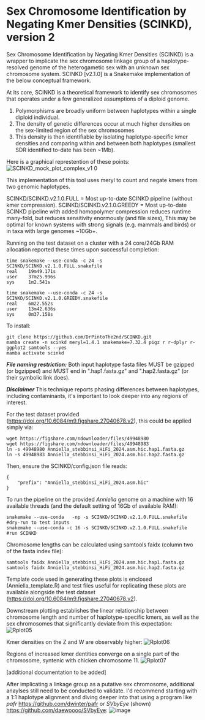 # Sex Chromosome Identification by Negating Kmer Densities (SCINKD), version 2
Sex Chromosome Identification by Negating Kmer Densities (SCINKD) is a wrapper to implicate the sex chromosome linkage group of a haplotype-resolved genome of the heterogametic sex with an unknown sex chromosome system.
SCINKD [v2.1.0] is a Snakemake implementation of the below conceptual framework.

At its core, SCINKD is a theoretical framework to identify sex chromosomes that operates under a few generalized assumptions of a diploid genome.
  1. Polymorphisms are broadly uniform between haplotypes within a single diploid individual.
  2. The density of genetic differences occur at much higher densities on the sex-limited region of the sex chromosomes
  3. This density is then identifiable by isolating haplotype-specific kmer densities and comparing within and between both haplotypes (smallest SDR identified to-date has been ~1Mb).

Here is a graphical represtention of these points:
![SCINKD_mock_plot_complex_v1 0](https://github.com/user-attachments/assets/b57bf8e7-19a8-4d1c-9963-541a0e6e0cab)


This implementation of this tool uses meryl to count and negate kmers from two genomic haplotypes.

SCINKD/SCINKD.v2.1.0.FULL   = Most up-to-date SCINKD pipeline (without kmer compression).
SCINKD/SCINKD.v2.1.0.GREEDY = Most up-to-date SCINKD pipeline with added homopolymer compression reduces runtime many-fold, but reduces sensitivity enormously (and file sizes), This may be optimal for known systems with strong signals (e.g. mammals and birds) or in taxa with large genomes ~10Gb+.

Running on the test dataset on a cluster with a 24 core/24Gb RAM allocation reported these times upon successful completion:
```
time snakemake --use-conda -c 24 -s SCINKD/SCINKD.v2.1.0.FULL.snakefile
real    19m49.171s
user    37m25.996s
sys     1m2.541s

time snakemake --use-conda -c 24 -s SCINKD/SCINKD.v2.1.0.GREEDY.snakefile
real    6m22.552s
user    13m42.636s
sys     0m37.158s
```

To install:
```
git clone https://github.com/DrPintoThe2nd/SCINKD.git
mamba create -n scinkd meryl=1.4.1 snakemake=7.32.4 pigz r r-dplyr r-ggplot2 samtools --yes
mamba activate scinkd 
```

_**File naming restriction:**_ Both input haplotype fasta files MUST be gzipped (or bgzipped) and MUST end in ".hap1.fasta.gz" and ".hap2.fasta.gz" (or their symbolic link does).

_**Disclaimer**_ This technique reports phasing differences between haplotypes, including contaminants, it's important to look deeper into any regions of interest.

For the test dataset provided (https://doi.org/10.6084/m9.figshare.27040678.v2), this could be applied simply via:
```
wget https://figshare.com/ndownloader/files/49948980
wget https://figshare.com/ndownloader/files/49948983
ln -s 49948980 Anniella_stebbinsi_HiFi_2024.asm.hic.hap1.fasta.gz
ln -s 49948983 Anniella_stebbinsi_HiFi_2024.asm.hic.hap2.fasta.gz
```
Then, ensure the SCINKD/config.json file reads:
```
{
	"prefix": "Anniella_stebbinsi_HiFi_2024.asm.hic"
}
```
To run the pipeline on the provided _Anniella_ genome on a machine with 16 available threads (and the default setting of 16Gb of available RAM):
```
snakemake --use-conda   -np -s SCINKD/SCINKD.v2.1.0.FULL.snakefile         #dry-run to test inputs
snakemake --use-conda -c 16 -s SCINKD/SCINKD.v2.1.0.FULL.snakefile         #run SCINKD
```
Chromosome lengths can be calculated using samtools faidx (column two of the fasta index file):
```
samtools faidx Anniella_stebbinsi_HiFi_2024.asm.hic.hap1.fasta.gz
samtools faidx Anniella_stebbinsi_HiFi_2024.asm.hic.hap2.fasta.gz
```

Template code used in generating these plots is enclosed (Anniella_template.R) and test files useful for replicating these plots are available alongside the test dataset (https://doi.org/10.6084/m9.figshare.27040678.v2).

Downstream plotting establishes the linear relationship between chromosome length and number of haplotype-specific kmers, as well as the sex chromosomes that significantly deviate from this expectation:
![Rplot05](https://github.com/user-attachments/assets/8511ec53-9ccb-4aa6-ac45-bc5e9e945484)

Kmer densities on the Z and W are observably higher:
![Rplot06](https://github.com/user-attachments/assets/13b16d8c-748a-4a2b-86dc-ffb29a0bdd00)

Regions of increased kmer dentities converge on a single part of the chromosome, syntenic with chicken chromosome 11.
![Rplot07](https://github.com/user-attachments/assets/1b84e928-7d3d-4186-9f7e-8ff8995496fe)

[additional documentation to be added] 

After implicating a linkage group as a putative sex chromosome, additional anaylses still need to be conducted to validate. I'd recommend starting with a 1:1 haplotype alignment and diving deeper into that using a program like _pafr_ https://github.com/dwinter/pafr or _SVbyEye_ (shown) https://github.com/daewoooo/SVbyEye:
![image](https://github.com/user-attachments/assets/21df933e-c7d8-4a8d-b284-4b85224eec34)

